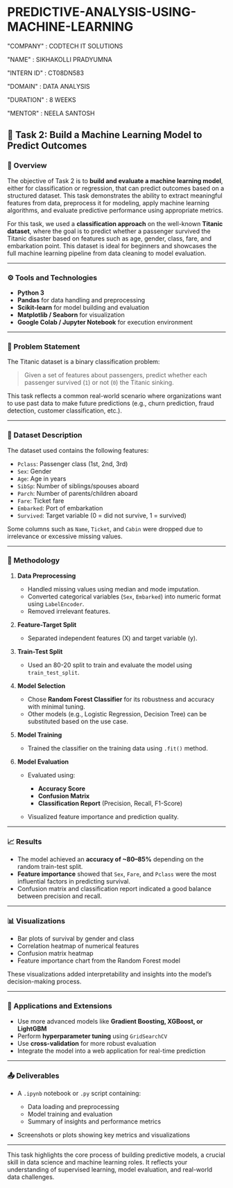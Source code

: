 # PREDICTIVE-ANALYSIS-USING-MACHINE-LEARNING

"COMPANY" : CODTECH IT SOLUTIONS

"NAME" : SIKHAKOLLI PRADYUMNA

"INTERN ID" : CT08DN583

"DOMAIN" : DATA ANALYSIS

"DURATION" : 8 WEEKS

"MENTOR" : NEELA SANTOSH

## 📌 Task 2: Build a Machine Learning Model to Predict Outcomes

### 📝 Overview

The objective of Task 2 is to **build and evaluate a machine learning model**, either for classification or regression, that can predict outcomes based on a structured dataset. This task demonstrates the ability to extract meaningful features from data, preprocess it for modeling, apply machine learning algorithms, and evaluate predictive performance using appropriate metrics.

For this task, we used a **classification approach** on the well-known **Titanic dataset**, where the goal is to predict whether a passenger survived the Titanic disaster based on features such as age, gender, class, fare, and embarkation point. This dataset is ideal for beginners and showcases the full machine learning pipeline from data cleaning to model evaluation.

---

### ⚙️ Tools and Technologies

* **Python 3**
* **Pandas** for data handling and preprocessing
* **Scikit-learn** for model building and evaluation
* **Matplotlib / Seaborn** for visualization
* **Google Colab / Jupyter Notebook** for execution environment

---

### 🎯 Problem Statement

The Titanic dataset is a binary classification problem:

> Given a set of features about passengers, predict whether each passenger survived (`1`) or not (`0`) the Titanic sinking.

This task reflects a common real-world scenario where organizations want to use past data to make future predictions (e.g., churn prediction, fraud detection, customer classification, etc.).

---

### 📂 Dataset Description

The dataset used contains the following features:

* `Pclass`: Passenger class (1st, 2nd, 3rd)
* `Sex`: Gender
* `Age`: Age in years
* `SibSp`: Number of siblings/spouses aboard
* `Parch`: Number of parents/children aboard
* `Fare`: Ticket fare
* `Embarked`: Port of embarkation
* `Survived`: Target variable (0 = did not survive, 1 = survived)

Some columns such as `Name`, `Ticket`, and `Cabin` were dropped due to irrelevance or excessive missing values.

---

### 🧠 Methodology

1. **Data Preprocessing**

   * Handled missing values using median and mode imputation.
   * Converted categorical variables (`Sex`, `Embarked`) into numeric format using `LabelEncoder`.
   * Removed irrelevant features.

2. **Feature-Target Split**

   * Separated independent features (X) and target variable (y).

3. **Train-Test Split**

   * Used an 80-20 split to train and evaluate the model using `train_test_split`.

4. **Model Selection**

   * Chose **Random Forest Classifier** for its robustness and accuracy with minimal tuning.
   * Other models (e.g., Logistic Regression, Decision Tree) can be substituted based on the use case.

5. **Model Training**

   * Trained the classifier on the training data using `.fit()` method.

6. **Model Evaluation**

   * Evaluated using:

     * **Accuracy Score**
     * **Confusion Matrix**
     * **Classification Report** (Precision, Recall, F1-Score)
   * Visualized feature importance and prediction quality.

---

### 📈 Results

* The model achieved an **accuracy of \~80–85%** depending on the random train-test split.
* **Feature importance** showed that `Sex`, `Fare`, and `Pclass` were the most influential factors in predicting survival.
* Confusion matrix and classification report indicated a good balance between precision and recall.

---

### 📊 Visualizations

* Bar plots of survival by gender and class
* Correlation heatmap of numerical features
* Confusion matrix heatmap
* Feature importance chart from the Random Forest model

These visualizations added interpretability and insights into the model’s decision-making process.

---

### 🚀 Applications and Extensions

* Use more advanced models like **Gradient Boosting, XGBoost, or LightGBM**
* Perform **hyperparameter tuning** using `GridSearchCV`
* Use **cross-validation** for more robust evaluation
* Integrate the model into a web application for real-time prediction

---

### 📤 Deliverables

* A `.ipynb` notebook or `.py` script containing:

  * Data loading and preprocessing
  * Model training and evaluation
  * Summary of insights and performance metrics
* Screenshots or plots showing key metrics and visualizations

---

This task highlights the core process of building predictive models, a crucial skill in data science and machine learning roles. It reflects your understanding of supervised learning, model evaluation, and real-world data challenges.
